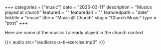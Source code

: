 +++
categories = ["music"]
date = "2025-03-11"
description = "Musics played at church"
featured = ""
featuredalt = ""
featuredpath = "date"
linktitle = "music"
title = "Music @ Church"
slug = "Church Music"
type = "post"
+++

Here are some of the musics I already played in the church context


{{< audio src="/audio/so-a-ti-exercise.mp3" >}} 